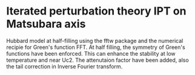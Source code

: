 # Iterated perturbation theory IPT on Matsubara axis
 Hubbard model at half-filling using the fftw package and the numerical recipie for Green's function FFT. At half filling, the symmetry of Green's functions have been enforced. This can enhance the stability at low temperature and near Uc2. The attenutaion factor have been added, also the tail correction in Inverse Fourier transform.
